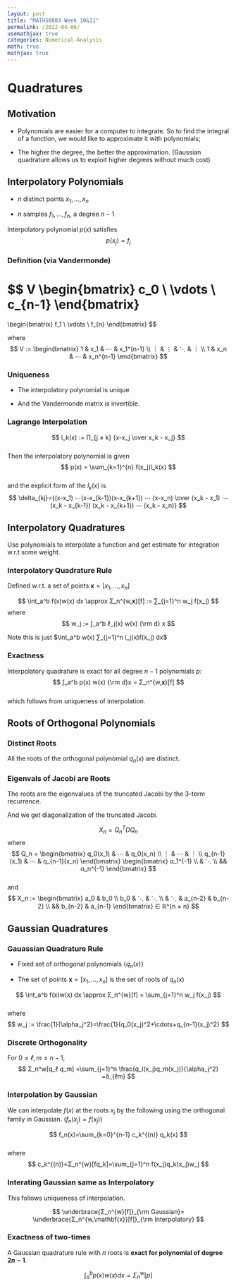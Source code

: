 ```yaml
---
layout: post
title: "MATH50003 Week 10&11"
permalink: /2022-04-06/
usemathjax: true
categories: Numerical-Analysis
math: true
mathjax: true
---   
```


# **Quadratures**  

## **Motivation**  

- Polynomials are easier for a computer to integrate. So to find the integral of a function, we would like to approximate it with polynomials; 
  
- The higher the degree, the better the approximation.  (Gaussian quadrature allows us to exploit higher degrees without much cost)  


## **Interpolatory Polynomials**   

- $n$ distinct points $x_1,…,x_n$ 
  
- $n$ samples $f_1,…,f_n$, a degree $n-1$  

Interpolatory polynomial $p(x)$ satisfies
$$
p(x_j) = f_j
$$  

### **Definition** (via Vandermonde)  

$$
V \begin{bmatrix}
    c_0 \\
    \vdots \\
    c_{n-1}
\end{bmatrix} 
=
\begin{bmatrix}
    f_1 \\
    \vdots \\
    f_{n}
\end{bmatrix}
$$

where  
$$
V := \begin{bmatrix} 1 & x_1 & ⋯ & x_1^{n-1} \\
                    ⋮ & ⋮ & ⋱ & ⋮ \\
                    1 & x_n & ⋯ & x_n^{n-1}
                    \end{bmatrix}
$$

### **Uniqueness**   

- The interpolatory polynomial is unique 

- And the Vandermonde matrix is invertible.  


### **Lagrange Interpolation**   

$$
l_k(x) := ∏_{j ≠ k} {x-x_j \over x_k - x_j}
$$  
Then the interpolatory polynomial is given  
$$
p(x) = \sum_{k=1}^{n} f(x_j)l_k(x)
$$  
and the explicit form of the $l_k(x)$ is   
$$
 \delta_{kj}={(x-x_1) ⋯(x-x_{k-1})(x-x_{k+1}) ⋯ (x-x_n) \over (x_k - x_1) ⋯ (x_k - x_{k-1}) (x_k - x_{k+1}) ⋯ (x_k - x_n)}
$$

## **Interpolatory Quadratures**  

Use polynomials to interpolate a function and get estimate for integration w.r.t some weight.  


### **Interpolatory  Quadrature Rule**  

Defined w.r.t. a set of points $\mathbf{x}=[x_1,...,x_n]$

$$
\int_a^b f(x)w(x) dx \approx Σ_n^{w,𝐱}[f] := ∑_{j=1}^n w_j f(x_j)
$$
where
$$
w_j := ∫_a^b ℓ_j(x) w(x) {\rm d} x
$$  

Note this is just $\int_a^b w(x) ∑_{j=1}^n l_j(x)f(x_j) dx$

### **Exactness**  

Interpolatory quadrature is exact for all degree $n-1$ polynomials $p$:
$$
∫_a^b p(x) w(x) {\rm d}x = Σ_n^{w,𝐱}[f]
$$  
which follows from uniqueness of interpolation.   

## **Roots of Orthogonal Polynomials**  

### **Distinct Roots**  

All the roots of the orthogonal polynomial $q_n(x)$ are distinct.  

### **Eigenvals of Jacobi are Roots**   

The roots are the eigenvalues of the truncated Jacobi by the 3-term recurrence.   

And we get diagonalization of the truncated Jacobi.  

$$
X_n = Q_n^T D Q_n
$$
where
$$
Q_n = \begin{bmatrix}
q_0(x_1) & ⋯ & q_0(x_n) \\
⋮  & ⋯ & ⋮  \\
q_{n-1}(x_1) & ⋯ & q_{n-1}(x_n)
\end{bmatrix} \begin{bmatrix} α_1^{-1} \\ & ⋱ \\ && α_n^{-1} \end{bmatrix}
$$  
and   
$$
X_n := \begin{bmatrix} a_0 & b_0 \\
                         b_0 & ⋱ & ⋱ \\
                         & ⋱ & a_{n-2} & b_{n-2} \\
                         && b_{n-2} & a_{n-1} \end{bmatrix} ∈ ℝ^{n × n}
$$




## **Gaussian Quadratures**  

### **Gauassian Quadrature Rule**  

- Fixed set of orthogonal polynomials $\{q_n(x)\}$  

- The set of points $\mathbf{x}=[x_1,...,x_n]$ is the set of roots of $q_n(x)$  

$$
\int_a^b f(x)w(x) dx \approx Σ_n^{w}[f] = \sum_{j=1}^n w_j f(x_j)
$$  
where  
$$
w_j := \frac{1}{\alpha_j^2}=\frac{1}{q_0(x_j)^2+\cdots+q_{n-1}(x_j)^2}
$$  

### **Discrete Orthogonality**   

For $0 ≤ ℓ,m ≤ n-1$,
$$
Σ_n^w[q_ℓ q_m] =\sum_{j=1}^n \frac{q_l(x_j)q_m(x_j)}{\alpha_j^2} =δ_{ℓm}
$$  

### **Interpolation by Gaussian**  
We can interpolate $f(x)$ at the roots $x_j$ by the following using the orthogonal family in Gaussian. ($f_n(x_j)=f(x_j)$)  

$$
f_n(x)=\sum_{k=0}^{n-1} c_k^{(n)} q_k(x)
$$  
where   
$$
c_k^{(n)}=Σ_n^{w}[fq_k]=\sum_{j=1}^n f(x_j)q_k(x_j)w_j
$$   

### **Interating Gaussian same as Interpolatory**  

This follows uniqueness of interpolation.  

$$
\underbrace{Σ_n^{w}[f]}_{\rm Gaussian}= \underbrace{Σ_n^{w,\mathbf{x}}[f]}_{\rm Interpolatory}
$$  

### **Exactness of two-times**  

A Gaussian quadrature rule with $n$ roots is **exact for polynomial of** **degree $2n-1$**.   

$$
\int_a^b p(x)w(x) dx = Σ_n^{w}[p]
$$



